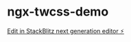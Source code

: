 # ngx-twcss-demo

[Edit in StackBlitz next generation editor ⚡️](https://stackblitz.com/~/github.com/William-Mba/ngx-twcss-demo)